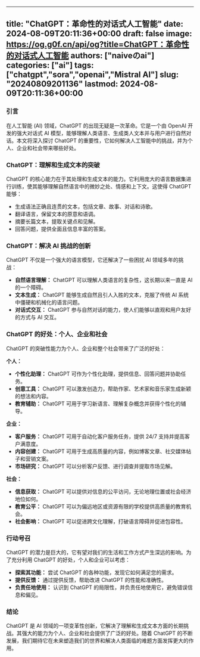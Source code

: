 
---
title: "ChatGPT：革命性的对话式人工智能"
date: 2024-08-09T20:11:36+00:00
draft: false
image: https://og.g0f.cn/api/og?title=ChatGPT：革命性的对话式人工智能
authors: ["naiveのai"]
categories: ["ai"]
tags: ["chatgpt","sora","openai","Mistral AI"]
slug: "20240809201136"
lastmod: 2024-08-09T20:11:36+00:00
---
### 引言

在人工智能 (AI) 领域，ChatGPT 的出现无疑是一次革命。它是一个由 OpenAI 开发的强大对话式 AI 模型，能够理解人类语言、生成类人文本并与用户进行自然对话。本文将深入探讨 ChatGPT 的重要性，它如何解决人工智能中的挑战，并为个人、企业和社会带来哪些好处。

### ChatGPT：理解和生成文本的突破

ChatGPT 的核心能力在于其处理和生成文本的能力。它利用庞大的语言数据集进行训练，使其能够理解自然语言中的微妙之处、情感和上下文。这使得 ChatGPT 能够：

- 生成语法正确且连贯的文本，包括文章、故事、对话和诗歌。
- 翻译语言，保留文本的原意和语调。
- 摘要长篇文本，提取关键点和见解。
- 回答问题，提供全面且信息丰富的答案。

### ChatGPT：解决 AI 挑战的创新

ChatGPT 不仅是一个强大的语言模型，它还解决了一些困扰 AI 领域多年的挑战：

- **自然语言理解：** ChatGPT 可以理解人类语言的复杂性，这长期以来一直是 AI 的一个障碍。
- **文本生成：** ChatGPT 能够生成自然且引人入胜的文本，克服了传统 AI 系统中僵硬和机械化的语言问题。
- **对话式交互：** ChatGPT 参与自然对话的能力，使人们能够以直观和用户友好的方式与 AI 交互。

### ChatGPT 的好处：个人、企业和社会

ChatGPT 的突破性能力为个人、企业和整个社会带来了广泛的好处：

**个人：**
- **个性化助理：** ChatGPT 可作为个性化助理，提供信息、回答问题并协助任务。
- **创意工具：** ChatGPT 可以激发创造力，帮助作家、艺术家和音乐家生成新颖的想法和内容。
- **教育辅助：** ChatGPT 可用于学习新语言、理解复杂概念并获得个性化的辅导。

**企业：**
- **客户服务：** ChatGPT 可用于自动化客户服务任务，提供 24/7 支持并提高客户满意度。
- **内容创建：** ChatGPT 可用于生成高质量的内容，例如博客文章、社交媒体帖子和营销文案。
- **市场研究：** ChatGPT 可以分析客户反馈、进行调查并提取市场见解。

**社会：**
- **信息获取：** ChatGPT 可以提供对信息的公平访问，无论地理位置或社会经济地位如何。
- **教育公平：** ChatGPT 可以为偏远地区或资源有限的学校提供高质量的教育机会。
- **社会影响：** ChatGPT 可以促进跨文化理解，打破语言障碍并促进包容性。

### 行动号召

ChatGPT 的潜力是巨大的，它有望对我们的生活和工作方式产生深远的影响。为了充分利用 ChatGPT 的好处，个人和企业可以考虑：

- **探索其功能：** 尝试 ChatGPT 的各种功能，发现它如何满足您的需求。
- **提供反馈：** 通过提供反馈，帮助改进 ChatGPT 的性能和准确性。
- **负责任地使用：** 认识到 ChatGPT 的局限性，并负责任地使用它，避免错误信息和偏见。

### 结论

ChatGPT 是 AI 领域的一项变革性创新，它解决了理解和生成文本方面的长期挑战。其强大的能力为个人、企业和社会提供了广泛的好处。随着 ChatGPT 的不断发展，我们期待它在未来塑造我们的世界和解决人类面临的难题方面发挥更大的作用。